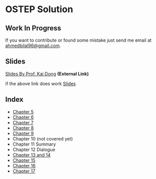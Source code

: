 # OSTEP Solution
## Work In Progress
If you want to contribute or found some mistake just send me email at [ahmedbilal96@gmail.com](mailto:ahmedbilal96@gmail.com).


## Slides

[Slides By Prof. Kai Dong](http://cscwd2006.seu.edu.cn/PersonalPage/dk/courses.htm)
**(External Link)**

if the above link does work [Slides](https://mega.nz/#F!5EJWQLTb!Yh-BmhHr31xi406K0UQIrQ)

## Index

* [Chapter 5](https://github.com/ahmedbilal/OSTEP-Solution/tree/master/Chapter%205)
* [Chapter 6](https://github.com/ahmedbilal/OSTEP-Solution/tree/master/Chapter%206)
* [Chapter 7](https://github.com/ahmedbilal/OSTEP-Solution/tree/master/Chapter%207)
* [Chapter 8](https://github.com/ahmedbilal/OSTEP-Solution/tree/master/Chapter%208)
* [Chapter 9](https://github.com/ahmedbilal/OSTEP-Solution/tree/master/Chapter%209)
* Chapter 10 (not covered yet)
* Chapter 11 Summary
* Chapter 12 Dialogue
* [Chapter 13 and 14](https://github.com/ahmedbilal/OSTEP-Solution/tree/master/Chapter%2013_14)
* [Chapter 15](https://github.com/ahmedbilal/OSTEP-Solution/tree/master/Chapter%2015)
* [Chapter 16](https://github.com/ahmedbilal/OSTEP-Solution/tree/master/Chapter%2016)
* [Chapter 17](https://github.com/ahmedbilal/OSTEP-Solution/tree/master/Chapter%2017)
